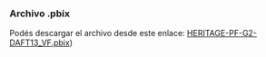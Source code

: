 ### Archivo .pbix

Podés descargar el archivo desde este enlace: [HERITAGE-PF-G2-DAFT13_VF.pbix]([https://drive.google.com/drive/folders/1hCCDVJ1_AUfwi1dhcLPURlPYYZjSSwGk?usp=drive_link))
